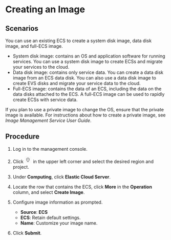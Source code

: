 # Creating an Image<a name="EN-US_TOPIC_0101604508"></a>

## Scenarios<a name="section87874817127"></a>

You can use an existing ECS to create a system disk image, data disk image, and full-ECS image.

-   System disk image: contains an OS and application software for running services. You can use a system disk image to create ECSs and migrate your services to the cloud.
-   Data disk image: contains only service data. You can create a data disk image from an ECS data disk. You can also use a data disk image to create EVS disks and migrate your service data to the cloud.
-   Full-ECS image: contains the data of an ECS, including the data on the data disks attached to the ECS. A full-ECS image can be used to rapidly create ECSs with service data.

If you plan to use a private image to change the OS, ensure that the private image is available. For instructions about how to create a private image, see  _Image Management Service User Guide_.

## Procedure<a name="section1685231310443"></a>

1.  Log in to the management console.
2.  Click  ![](figures/icon-region-0.png)  in the upper left corner and select the desired region and project.
3.  Under  **Computing**, click  **Elastic Cloud Server**.
4.  Locate the row that contains the ECS, click  **More**  in the  **Operation**  column, and select  **Create Image**.
5.  Configure image information as prompted.
    -   **Source**:  **ECS**
    -   **ECS**: Retain default settings.
    -   **Name**: Customize your image name.

6.  Click  **Submit**.

